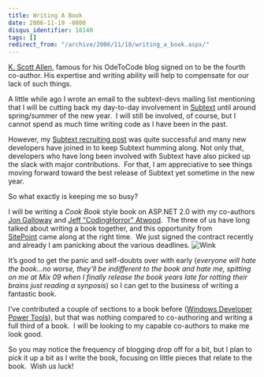 ```yaml
---
title: Writing A Book
date: 2006-11-19 -0800
disqus_identifier: 18140
tags: []
redirect_from: "/archive/2006/11/18/writing_a_book.aspx/"
---
```


[K. Scott
Allen](http://odetocode.com/blogs/scott/ "Scott Allen's Blog"), famous
for his OdeToCode blog signed on to be the fourth co-author. His
expertise and writing ability will help to compensate for our lack of
such things.

A little while ago I wrote an email to the subtext-devs mailing list
mentioning that I will be cutting back my day-to-day involvement in
[Subtext](http://subtextproject.com/ "Subtext Project Website") until
around spring/summer of the new year.  I will still be involved, of
course, but I cannot spend as much time writing code as I have been in
the past.

However, my [Subtext recruiting
post](https://haacked.com/archive/2006/11/03/Seriously_Cool_Jobs_Available.aspx "Cool Jobs Available")
was quite successful and many new developers have joined in to keep
Subtext humming along. Not only that, developers who have long been
involved with Subtext have also picked up the slack with major
contributions.  For that, I am appreciative to see things moving forward
toward the best release of Subtext yet sometime in the new year.

So what exactly is keeping me so busy? 

I will be writing a *Cook Book* style book on ASP.NET 2.0 with my
co-authors [Jon Galloway](http://weblogs.asp.net/jgalloway/) and [Jeff
"CodingHorror" Atwood](http://codinghorror.com/ "Coding Horror").  The
three of us have long talked about writing a book together, and this
opportunity from [SitePoint](http://www.sitepoint.com/ "SitePoint") came
along at the right time.  We just signed the contract recently and
already I am panicking about the various deadlines.
![Wink](https://haacked.com/Images/emotions/smiley-wink.gif)

It’s good to get the panic and self-doubts over with early (*everyone
will hate the book...no worse, they'll be indifferent to the book and
hate me, spitting on me at Mix 09 when I finally release the book years
late for rotting their brains just reading a synposis*) so I can get to
the business of writing a fantastic book.

I’ve contributed a couple of sections to a book before ([Windows
Developer Power
Tools](http://www.amazon.com/Windows-Developer-Power-Tools-Turbocharge/dp/0596527543 "Windows Developer Power Tools")),
but that was nothing compared to co-authoring and writing a full third
of a book.  I will be looking to my capable co-authors to make me look
good.

So you may notice the frequency of blogging drop off for a bit, but I
plan to pick it up a bit as I write the book, focusing on little pieces
that relate to the book.  Wish us luck!

